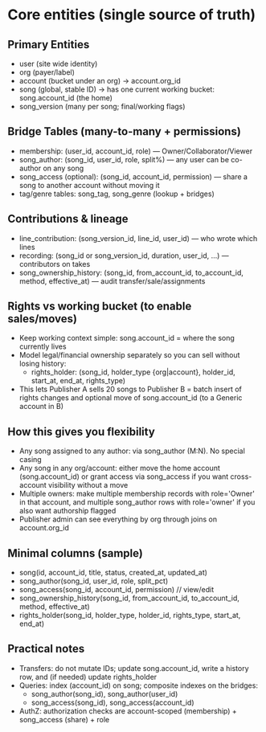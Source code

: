 # Core entities (single source of truth)

## Primary Entities

- user (site wide identity)
- org (payer/label)
- account (bucket under an org) → account.org_id
- song (global, stable ID) → has one current working bucket: song.account_id (the home)
- song_version (many per song; final/working flags)

## Bridge Tables (many-to-many + permissions)

- membership: (user_id, account_id, role) — Owner/Collaborator/Viewer
- song_author: (song_id, user_id, role, split%) — any user can be co-author on any song
- song_access (optional): (song_id, account_id, permission) — share a song to another account without moving it
- tag/genre tables: song_tag, song_genre (lookup + bridges)

## Contributions & lineage

- line_contribution: (song_version_id, line_id, user_id) — who wrote which lines
- recording: (song_id or song_version_id, duration, user_id, …) — contributors on takes
- song_ownership_history: (song_id, from_account_id, to_account_id, method, effective_at) — audit transfer/sale/assignments

## Rights vs working bucket (to enable sales/moves)

- Keep working context simple: song.account_id = where the song currently lives
- Model legal/financial ownership separately so you can sell without losing history:
  - rights_holder: (song_id, holder_type {org|account}, holder_id, start_at, end_at, rights_type)
- This lets Publisher A sells 20 songs to Publisher B = batch insert of rights changes and optional move of song.account_id (to a Generic account in B)

## How this gives you flexibility

- Any song assigned to any author: via song_author (M:N). No special casing
- Any song in any org/account: either move the home account (song.account_id) or grant access via song_access if you want cross-account visibility without a move
- Multiple owners: make multiple membership records with role='Owner' in that account, and multiple song_author rows with role='owner' if you also want authorship flagged
- Publisher admin can see everything by org through joins on account.org_id

## Minimal columns (sample)

- song(id, account_id, title, status, created_at, updated_at)
- song_author(song_id, user_id, role, split_pct)
- song_access(song_id, account_id, permission) // view/edit
- song_ownership_history(song_id, from_account_id, to_account_id, method, effective_at)
- rights_holder(song_id, holder_type, holder_id, rights_type, start_at, end_at)

## Practical notes

- Transfers: do not mutate IDs; update song.account_id, write a history row, and (if needed) update rights_holder
- Queries: index (account_id) on song; composite indexes on the bridges:
  - song_author(song_id), song_author(user_id)
  - song_access(song_id), song_access(account_id)
- AuthZ: authorization checks are account-scoped (membership) + song_access (share) + role
